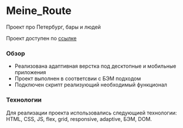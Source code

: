 # Meine_Route
Проект про Петербург, бары и людей

Проект доступен по [ссылке](https://gratisfo72.github.io/Meine_Route_spb/) 

### Обзор
* Реализована адаптивная верстка под десктопные и мобильные приложения
* Проект выполнен в соответсвии с БЭМ подходом
* Подключен скрипт реализующий необходимый функционал

### Технологии
Для реализации проекта использовались следующией технологии: HTML, CSS, JS, flex, grid, responsive, adaptive, БЭМ, DOM.
 
 
 


